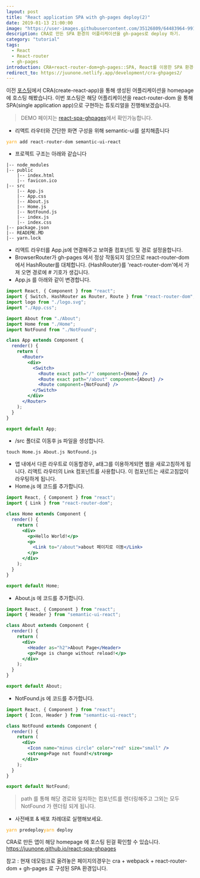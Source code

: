 ```yaml
---
layout: post
title: "React application SPA with gh-pages deploy(2)"
date: 2019-01-13 21:00:00
image: "https://user-images.githubusercontent.com/35126809/64483964-991eff80-d246-11e9-9d4a-12da82737bfd.jpg"
description: CRA로 만든 SPA 환경의 어플리케이션을 gh-pages로 deploy 하기.
category: "tutorial"
tags:
  - React
  - React-router
  - gh-pages
introduction: CRA+react-router-dom+gh-pages::SPA, React를 이용한 SPA 환경을 구축한후 gh-pages를 사용해 깃허브 레포지터리에 환경을 만드는 과정을 소개합니다.
redirect_to: https://juunone.netlify.app/development/cra-ghpages2/
---
```


이전 [포스팅](https://juunone.github.io/cra-ghpages/)에서 CRA(create-react-app)을 통해
생성된 어플리케이션을 homepage에 호스팅 해봤습니다.
이번 포스팅은 해당 어플리케이션을 react-router-dom 을 통해 SPA(single application app)으로 구현하는 튜토리얼을 진행해보겠습니다.

> DEMO 페이지는
> <a href="https://juunone.github.io/react-spa-ghpages/#/" taget="_blank">react-spa-ghpages</a>에서 확인가능합니다.

- 리액트 라우터와 간단한 화면 구성을 위해 semantic-ui를 설치해줍니다

<pre><code><span style="color:orange">yarn</span> add react-router-dom semantic-ui-react</code></pre>

- 프로젝트 구조는 아래와 같습니다

```
|-- node_modules
|-- public
    |-- index.html
    |-- favicon.ico
|-- src
    |-- App.js
    |-- App.css
    |-- About.js
    |-- Home.js
    |-- NotFound.js
    |-- index.js
    |-- index.css
|-- package.json
|-- READEME.MD
|-- yarn.lock
```

- 리액트 라우터를 App.js에 연결해주고 보여줄 컴포넌트 및 경로 설정을합니다.
- BrowserRouter가 gh-pages 에서 정상 작동되지 않으므로 react-router-dom에서 HashRouter를 대체합니다.
  {HashRouter}를 'react-router-dom'에서 가져 오면 경로에 # 기호가 생깁니다.
- App.js 를 아래와 같이 변경합니다.

```jsx
import React, { Component } from "react";
import { Switch, HashRouter as Router, Route } from "react-router-dom";
import logo from "./logo.svg";
import "./App.css";

import About from "./About";
import Home from "./Home";
import NotFound from "./NotFound";

class App extends Component {
  render() {
    return (
      <Router>
        <div>
          <Switch>
            <Route exact path="/" component={Home} />
            <Route exact path="/about" component={About} />
            <Route component={NotFound} />
          </Switch>
        </div>
      </Router>
    );
  }
}

export default App;
```

- /src 폴더로 이동후 js 파일을 생성합니다.

```
touch Home.js About.js NotFound.js
```

- 앱 내에서 다른 라우트로 이동할경우, a태그를 이용하게되면 웹을 새로고침하게 됩니다.
  리액트 라우터의 Link 컴포넌트를 사용합니다. 이 컴포넌트는 새로고침없이 라우팅하게 됩니다.
- Home.js 에 코드를 추가합니다.

```jsx
import React, { Component } from "react";
import { Link } from "react-router-dom";

class Home extends Component {
  render() {
    return (
      <div>
        <p>Hello World!</p>
        <p>
          <Link to="/about">about 페이지로 이동</Link>
        </p>
      </div>
    );
  }
}

export default Home;
```

- About.js 에 코드를 추가합니다.

```jsx
import React, { Component } from "react";
import { Header } from "semantic-ui-react";

class About extends Component {
  render() {
    return (
      <div>
        <Header as="h2">About Page</Header>
        <p>Page is change without reload!</p>
      </div>
    );
  }
}

export default About;
```

- NotFound.js 에 코드를 추가합니다.

```jsx
import React, { Component } from "react";
import { Icon, Header } from "semantic-ui-react";

class NotFound extends Component {
  render() {
    return (
      <div>
        <Icon name="minus circle" color="red" size="small" />
        <strong>Page not found!</strong>
      </div>
    );
  }
}

export default NotFound;
```

> path 를 통해 해당 경로와 일치하는 컴포넌트를 렌더링해주고 그외는 모두 NotFound 가 렌더링 되게 됩니다.

- 사전배포 & 배포 차례대로 실행해보세요.

<pre><code><span style="color:orange">yarn</span> predeploy</code><code><span style="color:orange">yarn</span> deploy</code></pre>

CRA로 만든 앱이 해당 homepage 에 호스팅 된걸 확인할 수 있습니다. <a href="https://juunone.github.io/react-spa-ghpages" target="\_blank">https://juunone.github.io/react-spa-ghpages</a>

참고 : 현재 데모링크로 올려놓은 페이지의경우는 cra + webpack + react-router-dom + gh-pages 로 구성된
SPA 환경입니다.
